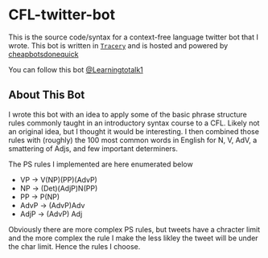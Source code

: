 # CFL-twitter-bot
This is the source code/syntax for a context-free language twitter bot that I wrote. This bot is written in [`Tracery`](https://github.com/galaxykate/tracery) and is hosted and powered by [cheapbotsdonequick](https://cheapbotsdonequick.com/)

You can follow this bot [@Learningtotalk1](https://twitter.com/Learningtotalk1) 

## About This Bot
I wrote this bot with an idea to apply some of the basic phrase structure rules commonly taught in an introductory syntax course to a CFL. Likely not an original idea, but I thought it would be interesting. I then combined those rules with (roughly) the 100 most common words in English for N, V, AdV, a smattering of Adjs, and few important determiners.  


The PS rules I implemented are here enumerated below
 - VP -> V(NP)(PP)(AdvP)
 - NP -> (Det)(AdjP)N(PP)
 - PP -> P(NP)
 - AdvP -> (AdvP)Adv
 - AdjP -> (AdvP) Adj

Obviously there are more complex PS rules, but tweets have a chracter limit and the more complex the rule I make the less likley the tweet will be under the char limit. Hence the rules I choose. 
